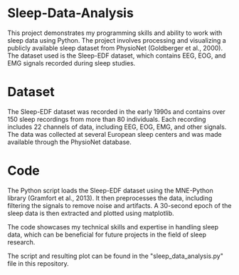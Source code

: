 # Sleep-Data-Analysis
This project demonstrates my programming skills and ability to work with sleep data using Python. The project involves processing and visualizing a publicly available sleep dataset from PhysioNet (Goldberger et al., 2000). The dataset used is the Sleep-EDF dataset, which contains EEG, EOG, and EMG signals recorded during sleep studies.
# Dataset
The Sleep-EDF dataset was recorded in the early 1990s and contains over 150 sleep recordings from more than 80 individuals. Each recording includes 22 channels of data, including EEG, EOG, EMG, and other signals. The data was collected at several European sleep centers and was made available through the PhysioNet database.

# Code
The Python script loads the Sleep-EDF dataset using the MNE-Python library (Gramfort et al., 2013). It then preprocesses the data, including filtering the signals to remove noise and artifacts. A 30-second epoch of the sleep data is then extracted and plotted using matplotlib.

The code showcases my technical skills and expertise in handling sleep data, which can be beneficial for future projects in the field of sleep research.

The script and resulting plot can be found in the "sleep_data_analysis.py" file in this repository.

